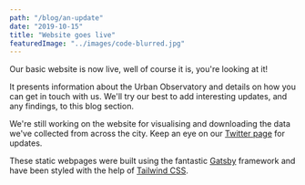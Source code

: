 ```yaml
---
path: "/blog/an-update"
date: "2019-10-15"
title: "Website goes live"
featuredImage: "../images/code-blurred.jpg"
---
```


Our basic website is now live, well of course it is, you're looking at it! 

It presents information about the Urban Observatory and details on how you can get in touch with us. We'll try our best to add interesting updates, and any findings, to this blog section.

We're still working on the website for visualising and downloading the data we've collected from across the city. Keep an eye on our [Twitter page](https://twitter.com/BhamUrbanObs) for updates.

These static webpages were built using the fantastic [Gatsby](https://www.gatsbyjs.org) framework and have been styled with the help of [Tailwind CSS](https://tailwindcss.com/).


